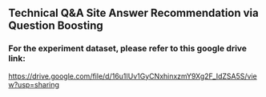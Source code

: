 ## Technical Q\&A Site Answer Recommendation via Question Boosting


### For the experiment dataset, please refer to this google drive link:
https://drive.google.com/file/d/16u1IUv1GyCNxhinxzmY9Xg2F_IdZSA5S/view?usp=sharing
